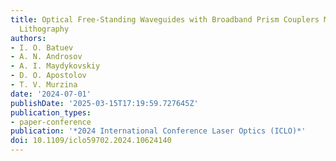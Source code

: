 ```yaml
---
title: Optical Free-Standing Waveguides with Broadband Prism Couplers Made by Two-Photon
  Lithography
authors:
- I. O. Batuev
- A. N. Androsov
- A. I. Maydykovskiy
- D. O. Apostolov
- T. V. Murzina
date: '2024-07-01'
publishDate: '2025-03-15T17:19:59.727645Z'
publication_types:
- paper-conference
publication: '*2024 International Conference Laser Optics (ICLO)*'
doi: 10.1109/iclo59702.2024.10624140
---
```

